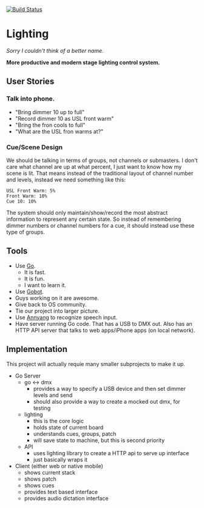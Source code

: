 [![Build Status](https://travis-ci.org/saulshanabrook/lighting.svg?branch=master)](https://travis-ci.org/saulshanabrook/lighting)
# Lighting
*Sorry I couldn't think of a better name*.

**More productive and modern stage lighting control system.**

## User Stories

### Talk into phone.
* "Bring dimmer 10 up to full"
* "Record dimmer 10 as USL front warm"
* "Bring the fron cools to full"
* "What are the USL fron warms at?"

### Cue/Scene Design
We should be talking in terms of groups, not channels or submasters. I don't care what channel are up at what percent, I just want to know how my scene is lit. That means instead of the traditional layout of channel number and levels, instead we need something like this:

```
USL Front Warm: 5%
Front Warm: 10%
Cue 10: 10%
```

The system should only maintain/show/record the most abstract information to represent any certain state. So instead of remembering dimmer numbers or channel numbers for a cue, it should instead use these type of groups.

## Tools
* Use [Go](https://golang.org/).
  *  It is fast.
  *  It is fun.
  *  I want to learn it.
*  Use [Gobot](http://gobot.io/).
  * Guys working on it are awesome.
  * Give back to OS community.
  * Tie our project into larger picture.
* Use [Annyang](https://www.talater.com/annyang/) to recognize speech input.
* Have server running Go code. That has a USB to DMX out. Also has an HTTP API server that talks to web apps/iPhone apps (on local network).


## Implementation
This project will actually requie many smaller subprojects to make it up.

* Go Server
    * go <-> dmx
        * provides a way to specify a USB device and then set dimmer levels and send
        * should also provide a way to create a mocked out dmx, for testing
    * lighting
        * this is the core logic
        * holds state of current board
        * understands cues, groups, patch
        * will save state to machine, but this is second priority
    * API
        * uses lighting library to create a HTTP api to serve up interface
        * just basically wraps it
* Client (either web or native mobile)
    * shows current stack
    * shows patch
    * shows cues
    * provides text based interface
    * provides audio dictation interface

